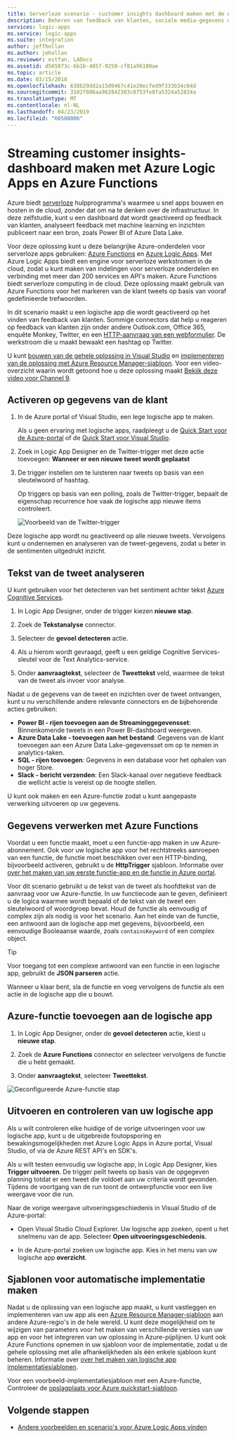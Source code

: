 ```yaml
---
title: Serverloze scenario - customer insights dashboard maken met de Azure-services | Microsoft Docs
description: Beheren van feedback van klanten, sociale media-gegevens en meer met het bouwen van een klant-dashboard met Azure Logic Apps en Azure Functions
services: logic-apps
ms.service: logic-apps
ms.suite: integration
author: jeffhollan
ms.author: jehollan
ms.reviewer: estfan, LADocs
ms.assetid: d565873c-6b1b-4057-9250-cf81a96180ae
ms.topic: article
ms.date: 03/15/2018
ms.openlocfilehash: 638b29dd2a15d0467c41e20ecfed9f333b34c04d
ms.sourcegitcommit: 3102f886aa962842303c8753fe8fa5324a52834a
ms.translationtype: MT
ms.contentlocale: nl-NL
ms.lasthandoff: 04/23/2019
ms.locfileid: "60508006"
---
```

# <a name="create-streaming-customer-insights-dashboard-with-azure-logic-apps-and-azure-functions"></a>Streaming customer insights-dashboard maken met Azure Logic Apps en Azure Functions

Azure biedt [serverloze](https://azure.microsoft.com/solutions/serverless/) hulpprogramma's waarmee u snel apps bouwen en hosten in de cloud, zonder dat om na te denken over de infrastructuur. In deze zelfstudie, kunt u een dashboard dat wordt geactiveerd op feedback van klanten, analyseert feedback met machine learning en inzichten publiceert naar een bron, zoals Power BI of Azure Data Lake.

Voor deze oplossing kunt u deze belangrijke Azure-onderdelen voor serverloze apps gebruiken: [Azure Functions](https://azure.microsoft.com/services/functions/) en [Azure Logic Apps](https://azure.microsoft.com/services/logic-apps/).
Met Azure Logic Apps biedt een engine voor serverloze werkstromen in de cloud, zodat u kunt maken van indelingen voor serverloze onderdelen en verbinding met meer dan 200 services en API's maken. Azure Functions biedt serverloze computing in de cloud. Deze oplossing maakt gebruik van Azure Functions voor het markeren van de klant tweets op basis van vooraf gedefinieerde trefwoorden.

In dit scenario maakt u een logische app die wordt geactiveerd op het vinden van feedback van klanten. Sommige connectors dat help u reageren op feedback van klanten zijn onder andere Outlook.com, Office 365, enquête Monkey, Twitter, en een [HTTP-aanvraag van een webformulier](https://blogs.msdn.microsoft.com/logicapps/2017/01/30/calling-a-logic-app-from-an-html-form/). De werkstroom die u maakt bewaakt een hashtag op Twitter.

U kunt [bouwen van de gehele oplossing in Visual Studio](../logic-apps/quickstart-create-logic-apps-with-visual-studio.md) en [implementeren van de oplossing met Azure Resource Manager-sjabloon](../logic-apps/logic-apps-create-deploy-template.md). Voor een video-overzicht waarin wordt getoond hoe u deze oplossing maakt [Bekijk deze video voor Channel 9](https://aka.ms/logicappsdemo). 

## <a name="trigger-on-customer-data"></a>Activeren op gegevens van de klant

1. In de Azure portal of Visual Studio, een lege logische app te maken. 

   Als u geen ervaring met logische apps, raadpleegt u de [Quick Start voor de Azure-portal](../logic-apps/quickstart-create-first-logic-app-workflow.md) of de [Quick Start voor Visual Studio](../logic-apps/quickstart-create-logic-apps-with-visual-studio.md).

2. Zoek in Logic App Designer en de Twitter-trigger met deze actie toevoegen: **Wanneer er een nieuwe tweet wordt geplaatst**

3. De trigger instellen om te luisteren naar tweets op basis van een sleutelwoord of hashtag.

   Op triggers op basis van een polling, zoals de Twitter-trigger, bepaalt de eigenschap recurrence hoe vaak de logische app nieuwe items controleert.

   ![Voorbeeld van de Twitter-trigger][1]

Deze logische app wordt nu geactiveerd op alle nieuwe tweets. Vervolgens kunt u ondernemen en analyseren van de tweet-gegevens, zodat u beter in de sentimenten uitgedrukt inzicht. 

## <a name="analyze-tweet-text"></a>Tekst van de tweet analyseren

U kunt gebruiken voor het detecteren van het sentiment achter tekst [Azure Cognitive Services](https://azure.microsoft.com/services/cognitive-services/).

1. In Logic App Designer, onder de trigger kiezen **nieuwe stap**.

2. Zoek de **Tekstanalyse** connector.

3. Selecteer de **gevoel detecteren** actie.

4. Als u hierom wordt gevraagd, geeft u een geldige Cognitive Services-sleutel voor de Text Analytics-service.

5. Onder **aanvraagtekst**, selecteer de **Tweettekst** veld, waarmee de tekst van de tweet als invoer voor analyse.

Nadat u de gegevens van de tweet en inzichten over de tweet ontvangen, kunt u nu verschillende andere relevante connectors en de bijbehorende acties gebruiken:

* **Power BI - rijen toevoegen aan de Streaminggegevensset**: Binnenkomende tweets in een Power BI-dashboard weergeven.
* **Azure Data Lake - toevoegen aan het bestand**: Gegevens van de klant toevoegen aan een Azure Data Lake-gegevensset om op te nemen in analytics-taken.
* **SQL - rijen toevoegen**: Gegevens in een database voor het ophalen van hoger Store.
* **Slack - bericht verzenden**: Een Slack-kanaal over negatieve feedback die wellicht actie is vereist op de hoogte stellen.

U kunt ook maken en een Azure-functie zodat u kunt aangepaste verwerking uitvoeren op uw gegevens. 

## <a name="process-data-with-azure-functions"></a>Gegevens verwerken met Azure Functions

Voordat u een functie maakt, moet u een functie-app maken in uw Azure-abonnement. Ook voor uw logische app voor het rechtstreeks aanroepen van een functie, de functie moet beschikken over een HTTP-binding, bijvoorbeeld activeren, gebruikt u de **HttpTrigger** sjabloon. Informatie over [over het maken van uw eerste functie-app en de functie in Azure portal](../azure-functions/functions-create-first-azure-function-azure-portal.md).

Voor dit scenario gebruikt u de tekst van de tweet als hoofdtekst van de aanvraag voor uw Azure-functie. In uw functiecode aan te geven, definieert u de logica waarmee wordt bepaald of de tekst van de tweet een sleutelwoord of woordgroep bevat. Houd de functie als eenvoudig of complex zijn als nodig is voor het scenario.
Aan het einde van de functie, een antwoord aan de logische app met gegevens, bijvoorbeeld, een eenvoudige Booleaanse waarde, zoals `containsKeyword` of een complex object.

> [!TIP]
> Voor toegang tot een complexe antwoord van een functie in een logische app, gebruikt de **JSON parseren** actie.

Wanneer u klaar bent, sla de functie en voeg vervolgens de functie als een actie in de logische app die u bouwt.

## <a name="add-azure-function-to-logic-app"></a>Azure-functie toevoegen aan de logische app

1. In Logic App Designer, onder de **gevoel detecteren** actie, kiest u **nieuwe stap**.

2. Zoek de **Azure Functions** connector en selecteer vervolgens de functie die u hebt gemaakt.

3. Onder **aanvraagtekst**, selecteer **Tweettekst**.

![Geconfigureerde Azure-functie stap][2]

## <a name="run-and-monitor-your-logic-app"></a>Uitvoeren en controleren van uw logische app

Als u wilt controleren elke huidige of de vorige uitvoeringen voor uw logische app, kunt u de uitgebreide foutopsporing en bewakingsmogelijkheden met Azure Logic Apps in Azure portal, Visual Studio, of via de Azure REST API's en SDK's.

Als u wilt testen eenvoudig uw logische app, in Logic App Designer, kies **Trigger uitvoeren**. De trigger peilt tweets op basis van de opgegeven planning totdat er een tweet die voldoet aan uw criteria wordt gevonden. Tijdens de voortgang van de run toont de ontwerpfunctie voor een live weergave voor die run.

Naar de vorige weergave uitvoeringsgeschiedenis in Visual Studio of de Azure-portal: 

* Open Visual Studio Cloud Explorer. Uw logische app zoeken, opent u het snelmenu van de app. Selecteer **Open uitvoeringsgeschiedenis**.

* In de Azure-portal zoeken uw logische app. Kies in het menu van uw logische app **overzicht**. 

## <a name="create-automated-deployment-templates"></a>Sjablonen voor automatische implementatie maken

Nadat u de oplossing van een logische app maakt, u kunt vastleggen en implementeren van uw app als een [Azure Resource Manager-sjabloon](../azure-resource-manager/resource-group-overview.md#template-deployment) aan andere Azure-regio's in de hele wereld. U kunt deze mogelijkheid om te wijzigen van parameters voor het maken van verschillende versies van uw app en voor het integreren van uw oplossing in Azure-pijplijnen. U kunt ook Azure Functions opnemen in uw sjabloon voor de implementatie, zodat u de gehele oplossing met alle afhankelijkheden als één enkele sjabloon kunt beheren. Informatie over [over het maken van logische app implementatiesjablonen](../logic-apps/logic-apps-create-deploy-template.md).

Voor een voorbeeld-implementatiesjabloon met een Azure-functie, Controleer de [opslagplaats voor Azure quickstart-sjabloon](https://github.com/Azure/azure-quickstart-templates/tree/master/101-function-app-create-dynamic).

## <a name="next-steps"></a>Volgende stappen

* [Andere voorbeelden en scenario's voor Azure Logic Apps vinden](logic-apps-examples-and-scenarios.md)

<!-- Image References -->
[1]: ./media/logic-apps-scenario-social-serverless/twitter.png
[2]: ./media/logic-apps-scenario-social-serverless/function.png
